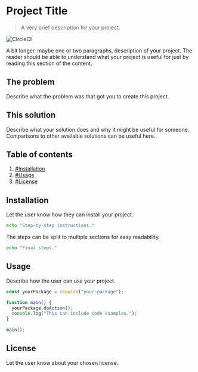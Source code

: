# Project Title

> A very brief description for your project.

![CircleCI](https://img.shields.io/circleci/build/github/markusylisiurunen/template-node-typescript/master.svg)

A bit longer, maybe one or two paragraphs, description of your project. The reader should be able to
understand what your project is useful for just by reading this section of the content.

## The problem

Describe what the problem was that got you to create this project.

## This solution

Describe what your solution does and why it might be useful for someone. Comparisons to other
available solutions can be useful here.

## Table of contents

1. [#Installation](Installation)
2. [#Usage](Usage)
3. [#License](License)

## Installation

Let the user know how they can install your project.

```sh
echo "Step-by-step instructions."
```

The steps can be split to multiple sections for easy readability.

```sh
echo "Final steps."
```

## Usage

Describe how the user can use your project.

```js
const yourPackage = require("your-package");

function main() {
  yourPackage.doAction();
  console.log("This can include code examples.");
}

main();
```

## License

Let the user know about your chosen license.
